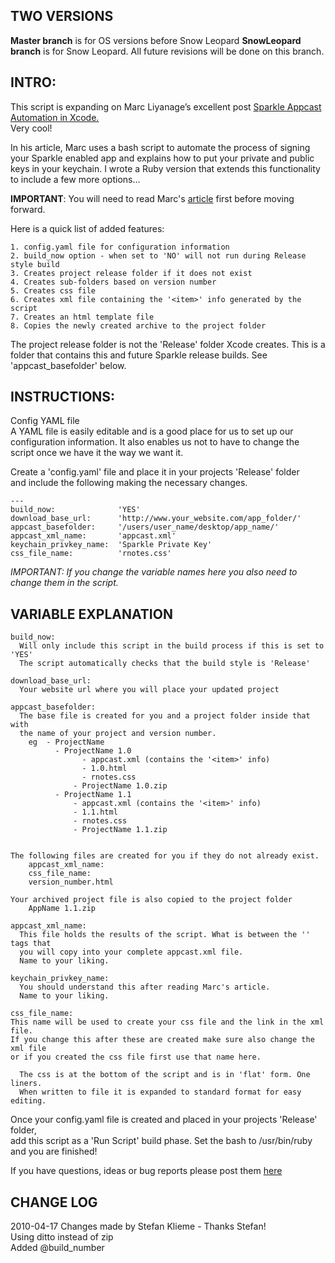 ## TWO VERSIONS
**Master branch** is for OS versions before Snow Leopard
**SnowLeopard branch** is for Snow Leopard. All future revisions will be done on this branch.

## INTRO: ##
This script is expanding on Marc Liyanage’s excellent post [Sparkle Appcast Automation in Xcode.][app_cast]   
Very cool!

In his article, Marc uses a bash script to automate the process of signing your 
Sparkle enabled app and explains how to put your private and public keys in your 
keychain. I wrote a Ruby version that extends this functionality to 
include a few more options…

**IMPORTANT**: You will need to read Marc's [article][app_cast] first before moving forward. 

Here is a quick list of added features:

	1. config.yaml file for configuration information
	2. build_now option - when set to 'NO' will not run during Release style build
	3. Creates project release folder if it does not exist
	4. Creates sub-folders based on version number
	5. Creates css file
	6. Creates xml file containing the '<item>' info generated by the script
	7. Creates an html template file
	8. Copies the newly created archive to the project folder


The project release folder is not the 'Release' folder Xcode creates. 
This is a folder that contains this and future Sparkle release builds. 
See 'appcast_basefolder' below.
 
## INSTRUCTIONS:    

Config YAML file  
A YAML file is easily editable and is a good place for us to set up our   
configuration information. It also enables us not to have to change the   
script once we have it the way we want it.   

Create a 'config.yaml' file and place it in your projects 'Release' folder  
and include the following making the necessary changes.  

	---
	build_now:              'YES'  
	download_base_url:      'http://www.your_website.com/app_folder/'  
	appcast_basefolder:     '/users/user_name/desktop/app_name/'  
	appcast_xml_name:       'appcast.xml'  
	keychain_privkey_name:  'Sparkle Private Key'  
	css_file_name:          'rnotes.css'  

*IMPORTANT: If you change the variable names here you also 
need to change them in the script.*

## VARIABLE EXPLANATION

	build_now: 
	  Will only include this script in the build process if this is set to 'YES'
	  The script automatically checks that the build style is 'Release'

	download_base_url:      
	  Your website url where you will place your updated project

	appcast_basefolder:   
	  The base file is created for you and a project folder inside that with
	  the name of your project and version number. 
		eg  - ProjectName 
	  		  - ProjectName 1.0
				    - appcast.xml (contains the '<item>' info)
				    - 1.0.html
				    - rnotes.css
	  			  - ProjectName 1.0.zip
	  		  - ProjectName 1.1
	  			  - appcast.xml (contains the '<item>' info)
	  			  - 1.1.html
	  			  - rnotes.css
	  			  - ProjectName 1.1.zip


	The following files are created for you if they do not already exist.
	    appcast_xml_name:
	    css_file_name:
	    version_number.html

	Your archived project file is also copied to the project folder
	    AppName 1.1.zip

	appcast_xml_name:
	  This file holds the results of the script. What is between the '' tags that
	  you will copy into your complete appcast.xml file.
	  Name to your liking.

	keychain_privkey_name:
	  You should understand this after reading Marc's article.
	  Name to your liking.

	css_file_name:
	This name will be used to create your css file and the link in the xml file. 
	If you change this after these are created make sure also change the xml file 
	or if you created the css file first use that name here.

	  The css is at the bottom of the script and is in 'flat' form. One liners.
	  When written to file it is expanded to standard format for easy editing.

Once your config.yaml file is created and placed in your projects 'Release' folder,   
add this script as a 'Run Script' build phase. Set the bash to /usr/bin/ruby   
and you are finished!  

If you have questions, ideas or bug reports please post them [here](http://allancraig.net/index.php?option=com_content&view=article&id=133:appcast-automation-in-xcode&catid=46:xcode&Itemid=97)


## CHANGE LOG

2010-04-17 Changes made by Stefan Klieme - Thanks Stefan!  
	Using ditto instead of zip  
	Added @build_number
	
	
	
[app_cast]: http://www.entropy.ch/blog/Developer/2008/09/22/Sparkle-Appcast-Automation-in-Xcode.html "Sparkle Appcast Automation in Xcode"